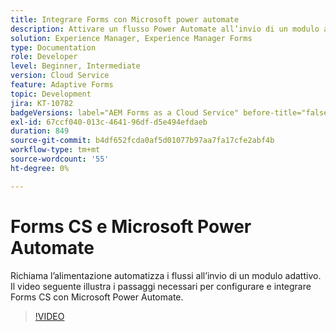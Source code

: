 ```yaml
---
title: Integrare Forms con Microsoft power automate
description: Attivare un flusso Power Automate all’invio di un modulo adattivo
solution: Experience Manager, Experience Manager Forms
type: Documentation
role: Developer
level: Beginner, Intermediate
version: Cloud Service
feature: Adaptive Forms
topic: Development
jira: KT-10782
badgeVersions: label="AEM Forms as a Cloud Service" before-title="false"
exl-id: 67ccf040-013c-4641-96df-d5e494efdaeb
duration: 849
source-git-commit: b4df652fcda0af5d01077b97aa7fa17cfe2abf4b
workflow-type: tm+mt
source-wordcount: '55'
ht-degree: 0%

---
```


# Forms CS e Microsoft Power Automate

Richiama l’alimentazione automatizza i flussi all’invio di un modulo adattivo. Il video seguente illustra i passaggi necessari per configurare e integrare Forms CS con Microsoft Power Automate.

>[!VIDEO](https://video.tv.adobe.com/v/345675?quality=12&learn=on)
